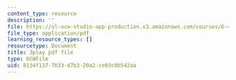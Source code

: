 ```yaml
---
content_type: resource
description: ''
file: https://ol-ocw-studio-app-production.s3.amazonaws.com/courses/6-451-principles-of-digital-communication-ii-spring-2005/8134f1377b33d7b320a2ce03c0b542aa_520074.pdf
file_type: application/pdf
learning_resource_types: []
resourcetype: Document
title: 3play pdf file
type: OCWFile
uid: 8134f137-7b33-d7b3-20a2-ce03c0b542aa
---
```

